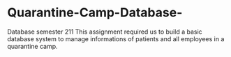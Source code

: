# Quarantine-Camp-Database-
Database semester 211
This assignment required us to build a basic database system to manage informations of patients and all employees in a quarantine camp.
